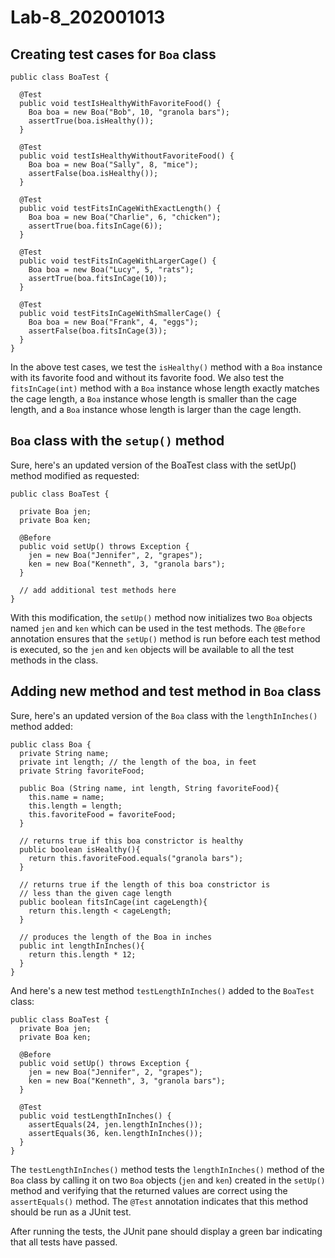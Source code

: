 # Lab-8_202001013

## Creating test cases for `Boa` class
```
public class BoaTest {

  @Test
  public void testIsHealthyWithFavoriteFood() {
    Boa boa = new Boa("Bob", 10, "granola bars");
    assertTrue(boa.isHealthy());
  }

  @Test
  public void testIsHealthyWithoutFavoriteFood() {
    Boa boa = new Boa("Sally", 8, "mice");
    assertFalse(boa.isHealthy());
  }

  @Test
  public void testFitsInCageWithExactLength() {
    Boa boa = new Boa("Charlie", 6, "chicken");
    assertTrue(boa.fitsInCage(6));
  }

  @Test
  public void testFitsInCageWithLargerCage() {
    Boa boa = new Boa("Lucy", 5, "rats");
    assertTrue(boa.fitsInCage(10));
  }

  @Test
  public void testFitsInCageWithSmallerCage() {
    Boa boa = new Boa("Frank", 4, "eggs");
    assertFalse(boa.fitsInCage(3));
  }
}

```
In the above test cases, we test the `isHealthy()` method with a `Boa` instance with its favorite food and without its favorite food. We also test the `fitsInCage(int)` method with a `Boa` instance whose length exactly matches the cage length,
a `Boa` instance whose length is smaller than the cage length, and a `Boa` instance whose length is larger than the cage length.

## `Boa` class with the `setup()` method
Sure, here's an updated version of the BoaTest class with the setUp() method modified as requested:
```
public class BoaTest {

  private Boa jen;
  private Boa ken;

  @Before
  public void setUp() throws Exception {
    jen = new Boa("Jennifer", 2, "grapes");
    ken = new Boa("Kenneth", 3, "granola bars");
  }

  // add additional test methods here
}
```
With this modification, the `setUp()` method now initializes two `Boa` objects named `jen` and `ken` which can be used in the test methods. The `@Before` annotation ensures that the `setUp()` method is run before each test method is executed, so the `jen` and `ken` objects will be available to all the test methods in the class.

## Adding new method and test method in `Boa` class
Sure, here's an updated version of the `Boa` class with the `lengthInInches()` method added:
```
public class Boa {
  private String name;
  private int length; // the length of the boa, in feet
  private String favoriteFood;

  public Boa (String name, int length, String favoriteFood){
    this.name = name;
    this.length = length;
    this.favoriteFood = favoriteFood;
  }

  // returns true if this boa constrictor is healthy
  public boolean isHealthy(){
    return this.favoriteFood.equals("granola bars");
  }

  // returns true if the length of this boa constrictor is
  // less than the given cage length
  public boolean fitsInCage(int cageLength){
    return this.length < cageLength;
  }

  // produces the length of the Boa in inches
  public int lengthInInches(){
    return this.length * 12;
  }
}
```
And here's a new test method `testLengthInInches()` added to the `BoaTest` class:
```
public class BoaTest {
  private Boa jen;
  private Boa ken;

  @Before
  public void setUp() throws Exception {
    jen = new Boa("Jennifer", 2, "grapes");
    ken = new Boa("Kenneth", 3, "granola bars");
  }

  @Test
  public void testLengthInInches() {
    assertEquals(24, jen.lengthInInches());
    assertEquals(36, ken.lengthInInches());
  }
}
```
The `testLengthInInches()` method tests the `lengthInInches()` method of the `Boa` class by calling it on two `Boa` objects (`jen` and `ken`)
created in the `setUp()` method and verifying that the returned values are correct using the `assertEquals()` method.
The `@Test` annotation indicates that this method should be run as a JUnit test.

After running the tests, the JUnit pane should display a green bar indicating that all tests have passed.

